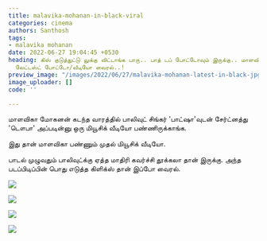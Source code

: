 ```yaml
---
title: malavika-mohanan-in-black-viral
categories: cinema
authors: Santhosh
tags:
- malavika mohanan
date: 2022-06-27 19:04:45 +0530
heading: கிஸ் குடுத்துட்டு லுக்கு விட்டாங்க பாரு.. பாத் டப் போட்டோவும் இருக்கு.. மாளவிகா
  லேட்டஸ்ட் போட்டோ/வீடியோ வைரல்..!
preview_image: "/images/2022/06/27/malavika-mohanan-latest-in-black-jpg.jpeg"
image_uploader: []
code: ''

---
```


மாளவிகா மோகனன் கடந்த வாரத்தில் பாலிவுட் சிங்கர் 'பாட்ஷா'வுடன் சேர்ட்னத்து 'டௌபா' அப்படின்னு ஒரு மியூசிக் வீடியோ பண்ணிருக்காங்க.

இது தான் மாளவிகா பண்ணும் முதல் மியூசிக் வீடியோ.

பாடல் முழுவதும் பாலிவுட்க்கு ஏத்த மாதிரி கவர்ச்சி தூக்கலா தான் இருக்கு. அந்த படப்பிடிப்பின் பொது எடுத்த கிளிக்ஸ் தான் இப்போ வைரல்.

![](/images/2022/06/27/malavika-in-black-3-jpg.jpeg)

![](/images/2022/06/27/malavika-in-black-1-jpg.jpeg)

![](/images/2022/06/27/malavika-in-black-jpg.jpeg)

![](/images/2022/06/27/malavika-in-black-2-jpg.jpeg)
